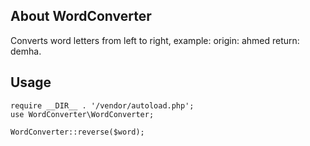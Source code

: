 ## About WordConverter

Converts word letters from left to right, example: origin: ahmed return: demha.

## Usage

    require __DIR__ . '/vendor/autoload.php';
    use WordConverter\WordConverter;

    WordConverter::reverse($word); 